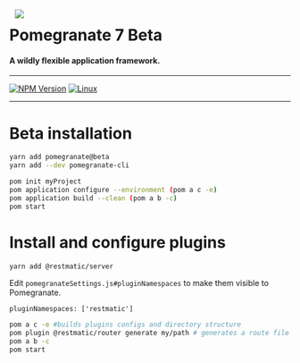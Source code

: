 <img align="left" style="padding:10px" src="http://pomegranate.io/img/pomegranate_100.png" >

# Pomegranate 7 Beta

#### A wildly flexible application framework.

***
[![NPM Version][npm-image]][npm-url]
[![Linux][travis-image]][travis-url]
***

# Beta installation

```bash
yarn add pomegranate@beta
yarn add --dev pomegranate-cli

pom init myProject
pom application configure --environment (pom a c -e)
pom application build --clean (pom a b -c)
pom start
```

# Install and configure plugins

```bash
yarn add @restmatic/server

```

Edit `pomegranateSettings.js#pluginNamespaces` to make them visible to Pomegranate.

`pluginNamespaces: ['restmatic']`


```bash
pom a c -e #builds plugins configs and directory structure
pom plugin @restmatic/router generate my/path # generates a route file
pom a b -c
pom start
```


[doc-url]: http://pomegranate.paperelectron.com
[npm-image]: https://img.shields.io/npm/v/pomegranate.svg
[npm-url]: https://www.npmjs.com/package/pomegranate
[travis-image]: https://travis-ci.org/Pomegranate/Pomegranate.svg?branch=master
[travis-url]: https://travis-ci.org/Pomegranate/Pomegranate
